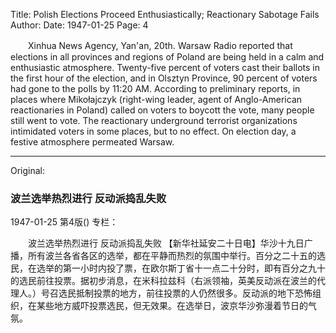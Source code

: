 Title: Polish Elections Proceed Enthusiastically; Reactionary Sabotage Fails
Author:
Date: 1947-01-25
Page: 4

　　Xinhua News Agency, Yan'an, 20th. Warsaw Radio reported that elections in all provinces and regions of Poland are being held in a calm and enthusiastic atmosphere. Twenty-five percent of voters cast their ballots in the first hour of the election, and in Olsztyn Province, 90 percent of voters had gone to the polls by 11:20 AM. According to preliminary reports, in places where Mikołajczyk (right-wing leader, agent of Anglo-American reactionaries in Poland) called on voters to boycott the vote, many people still went to vote. The reactionary underground terrorist organizations intimidated voters in some places, but to no effect. On election day, a festive atmosphere permeated Warsaw.



<hr /> 

Original: 


### 波兰选举热烈进行  反动派捣乱失败

1947-01-25
第4版()
专栏：

　　波兰选举热烈进行
    反动派捣乱失败
    【新华社延安二十日电】华沙十九日广播，所有波兰各省各区的选举，都在平静而热烈的氛围中举行。百分之二十五的选民，在选举的第一小时内投了票，在欧尔斯丁省十一点二十分时，即有百分之九十的选民前往投票。据初步消息，在米科拉兹科（右派领袖，英美反动派在波兰的代理人。）号召选民抵制投票的地方，前往投票的人仍然很多。反动派的地下恐怖组织，在某些地方威吓投票选民，但无效果。在选举日，波京华沙弥漫着节日的气氛。
